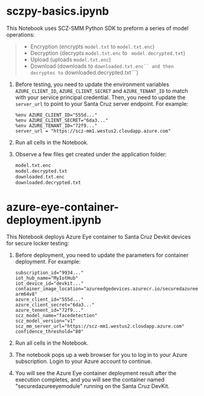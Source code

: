 # sczpy-basics.ipynb

This Notebook uses SCZ-SMM Python SDK to preform a series of model operations:
> * Encryption (encrypts ```model.txt``` to ```model.txt.enc```)
> * Decryption (decrypts ```model.txt.enc``` to ``` model.decrypted.txt```)
> * Upload (uploads ```model.txt.enc```)
> * Download (downloads to ``` downloaded.txt.enc`` and then decryptes to ``` downloaded.decrypted.txt```)

1.	Before testing, you need to update the environment variables ```AZURE_CLIENT_ID```, ```AZURE_CLIENT_SECRET``` and ```AZURE_TENANT_ID``` to match with your service principal credential. Then, you need to update the ```server_url``` to point to your Santa Cruz server endpoint. For example:
    ```
    %env AZURE_CLIENT_ID="555d..."
    %env AZURE_CLIENT_SECRET="6da3..."
    %env AZURE_TENANT_ID="72f9..."
    server_url = "https://scz-mm1.westus2.cloudapp.azure.com"
    ```
2.	Run all cells in the Notebook.

3.	Observe a few files get created under the application folder:
    ```bash
    model.txt.enc
    model.decrypted.txt
    downloaded.txt.enc
    downloaded.decrypted.txt
    ```

# azure-eye-container-deployment.ipynb

This Notebook deploys Azure Eye container to Santa Cruz Devkit devices for secure locker testing:

1.	Before deployment, you need to update the parameters for container deployment. For example:
    ```
    subscription_id="9934..."
    iot_hub_name="MyIotHub"
    iot_device_id="devkit..."
    container_image_location="azureedgedevices.azurecr.io/securedazureeyemodule:latest-arm64v8"
    azure_client_id="555d..."
    azure_client_secret="6da3..."
    azure_tenent_id="72f9..."
    scz_model_name="facedetection"
    scz_model_version="v1"
    scz_mm_server_url="https://scz-mm1.westus2.cloudapp.azure.com"
    confidence_threshold="80"
    ```

2.	Run all cells in the Notebook.

3.  The notebook pops up a web browser for you to log in to your Azure subscription. Login to your Azure account to continue.

4.  You will see the Azure Eye container deployment result after the execution completes, and you will see the container named "securedazureeyemodule" running on the Santa Cruz DevKit.
